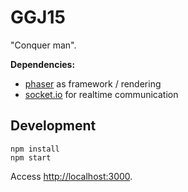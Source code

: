 GGJ15
===

"Conquer man".

**Dependencies:**

- [phaser](https://github.com/photonstorm/phaser) as framework / rendering
- [socket.io](https://github.com/Automattic/socket.io) for realtime communication

Development
---

```
npm install
npm start
```

Access [http://localhost:3000](http://localhost:3000).
